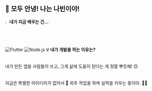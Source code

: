 👋 모두 안녕! 나는 나빈이야!
  ---
  <b><img src="https://raw.githubusercontent.com/Tarikul-Islam-Anik/Animated-Fluent-Emojis/master/Emojis/Hand%20gestures/Eyes.png" alt="Eyes" width="2%" /> 내가 지금 배우는 건...</b>
  <br/>
  ![Flutter](https://shields.io/badge/flutter-black?logo=flutter&style=for-the-badge)
  ![Node.js](https://shields.io/badge/node.js-black?logo=node.js&style=for-the-badge)
<b>💡 내가 개발을 하는 이유는?</b>  
<br/>  
내가 만든 앱을 사람들이 쓰고, 그게 삶에 도움이 된다는 게 정말 뿌듯해! 😊  
<br/>  
지금은 특별한 아이디어가 없어서 📜 외주 작업을 하며 실력을 키우는 중이야. 💪✨  
